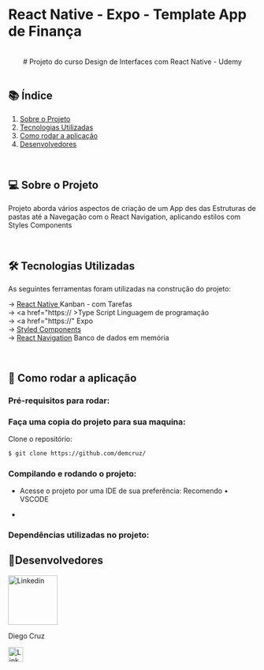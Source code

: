 # React Native - Expo - Template App de Finança



<br>
<div align=center>   
# Projeto do curso Design de Interfaces com React Native - Udemy

</div><br>

## 📚 Índice
 1. [Sobre o Projeto](#projeto)
 2. [Tecnologias Utilizadas](#tecnologias)
 3. [Como rodar a aplicação ](#testes)
 5. [Desenvolvedores](#Devs)


<div id='projeto'/>
<br>

## 💻 Sobre o Projeto

Projeto aborda vários aspectos de criação de um App des das Estruturas de pastas até a Navegação com o React Navigation, aplicando 
estilos com Styles Components


<div id='tecnologias'/>
<br>

## 🛠 Tecnologias Utilizadas

As seguintes ferramentas foram utilizadas na construção do projeto:

&rarr; <a href="https://trello.com/b/qrTwVK2H/patinhas-bank-line-trabalho-final-ibm-blue-academy"> React Native </a> Kanban - com Tarefas  <br>
&rarr; <a href="https:// >Type Script</a> Linguagem de programação <br>
&rarr; <a href="https://"</a> Expo <br>
&rarr; <a href="http://">Styled Components</a><br>
&rarr; <a href="http://">React Navigation</a> Banco de dados em memória <br>




<div id='testes'/>

<br>

## 👷 Como rodar a aplicação 

### Pré-requisitos para rodar:

### Faça uma copia do projeto para sua maquina:

Clone o repositório:
```bash
$ git clone https://github.com/demcruz/
```

### Compilando e rodando o projeto:
- Acesse o projeto por uma IDE de sua preferência:  Recomendo • VSCODE 

- 

### Dependências utilizadas no projeto:






## 🤖Desenvolvedores 


<div style="position: relative;">
<a href="https://www.linkedin.com/in/diegodemcruz/">
<img src="https://user-images.githubusercontent.com/41333369/140586211-b5503ac9-324b-40ab-9037-cebcadf3b401.png" width="100px" alt="Linkedin" />
</a>
<p>Diego Cruz<p/> 
<a href="https://www.linkedin.com/in/diegodemcruz/"> 
<img src="https://user-images.githubusercontent.com/41333369/140587199-8b58e111-96c8-4e2c-aa25-488cf69da45f.png" width="30px" alt="Linkedin" /> 
</a>
<div/>
 
